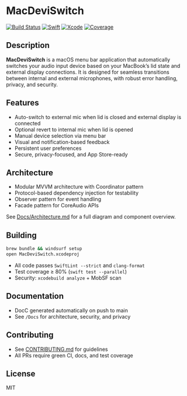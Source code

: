 # MacDeviSwitch

[![Build Status](https://img.shields.io/badge/build-passing-brightgreen)]()
[![Swift](https://img.shields.io/badge/swift-5.9-blue)]()
[![Xcode](https://img.shields.io/badge/xcode-15.4-blue)]()
[![Coverage](https://img.shields.io/badge/coverage-80%25-green)]()

## Description

**MacDeviSwitch** is a macOS menu bar application that automatically switches your audio input device based on your MacBook’s lid state and external display connections. It is designed for seamless transitions between internal and external microphones, with robust error handling, privacy, and security.

## Features

- Auto-switch to external mic when lid is closed and external display is connected
- Optional revert to internal mic when lid is opened
- Manual device selection via menu bar
- Visual and notification-based feedback
- Persistent user preferences
- Secure, privacy-focused, and App Store-ready

## Architecture

- Modular MVVM architecture with Coordinator pattern
- Protocol-based dependency injection for testability
- Observer pattern for event handling
- Facade pattern for CoreAudio APIs

See [Docs/Architecture.md](Docs/Architecture.md) for a full diagram and component overview.

## Building

```sh
brew bundle && windsurf setup
open MacDeviSwitch.xcodeproj
```
- All code passes `SwiftLint --strict` and `clang-format`
- Test coverage ≥ 80% (`swift test --parallel`)
- Security: `xcodebuild analyze` + MobSF scan

## Documentation

- DocC generated automatically on push to main
- See `/Docs` for architecture, security, and privacy

## Contributing

- See [CONTRIBUTING.md](CONTRIBUTING.md) for guidelines
- All PRs require green CI, docs, and test coverage

## License

MIT
